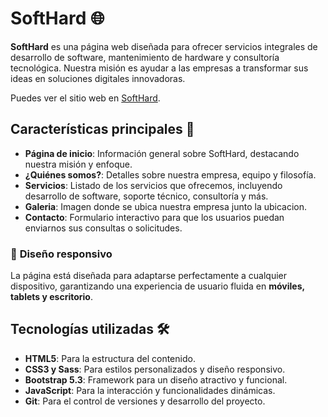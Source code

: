 # SoftHard 🌐

**SoftHard** es una página web diseñada para ofrecer servicios integrales de desarrollo de software, mantenimiento de hardware y consultoría tecnológica. Nuestra misión es ayudar a las empresas a transformar sus ideas en soluciones digitales innovadoras.

Puedes ver el sitio web en [SoftHard](https://fastidious-belekoy-d15545.netlify.app).

## Características principales 🚀

- **Página de inicio**: Información general sobre SoftHard, destacando nuestra misión y enfoque.
- **¿Quiénes somos?**: Detalles sobre nuestra empresa, equipo y filosofía.
- **Servicios**: Listado de los servicios que ofrecemos, incluyendo desarrollo de software, soporte técnico, consultoría y más.
- **Galeria**: Imagen donde se ubica nuestra empresa junto la ubicacion.
- **Contacto**: Formulario interactivo para que los usuarios puedan enviarnos sus consultas o solicitudes.

### 🌟 **Diseño responsivo**  
La página está diseñada para adaptarse perfectamente a cualquier dispositivo, garantizando una experiencia de usuario fluida en **móviles, tablets y escritorio**.

## Tecnologías utilizadas 🛠️

- **HTML5**: Para la estructura del contenido.
- **CSS3 y Sass**: Para estilos personalizados y diseño responsivo.
- **Bootstrap 5.3**: Framework para un diseño atractivo y funcional.
- **JavaScript**: Para la interacción y funcionalidades dinámicas.
- **Git**: Para el control de versiones y desarrollo del proyecto.
